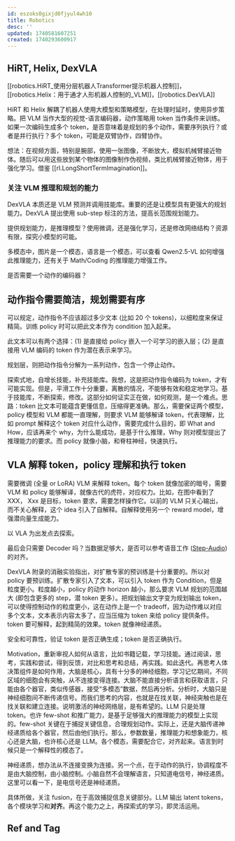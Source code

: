 ```yaml
---
id: eszoks0gixjd0fjyul4wh10
title: Robotics
desc: ''
updated: 1740581607251
created: 1740293600917
---
```


## HiRT, Helix, DexVLA
[[robotics.HiRT_使用分层机器人Transformer提示机器人控制]]，[[robotics.Helix：用于通才人形机器人控制的_VLM]]，[[robotics.DexVLA]]

HiRT 和 Helix 解耦了机器人使用大模型和策略模型，在处理时延时，使用异步策略。把 VLM 当作大型的视觉-语言编码器，动作策略用 token 当作条件来训练。如果一次编码生成多个 token，是否意味着是规划的多个动作，需要序列执行？或者是并行执行？多个 token，可能是双臂协作，四臂协作。

想法：在视频方面，特别是腕部，使用一张图像，不断放大，模拟机械臂接近物体。随后可以用这些放到某个物体的图像制作伪视频，类比机械臂接近物体，用于强化学习。借鉴 [[rl.LongShortTermImagination]]。


### 关注 VLM 推理和规划的能力

DexVLA 本质还是 VLM 预测并调用技能库。重要的还是让模型具有更强大的规划能力。DexVLA 提出使用 sub-step 标注的方法，提高长范围规划能力。

提供规划能力，是推理模型？使用微调，还是强化学习，还是修改网络结构？资源有限，探究小模型的可能。

多模态中，图片是一个模态，语言是一个模态，可以查看 Qwen2.5-VL 如何增强此推理能力，还有关于 Math/Coding 的推理能力增强工作。

是否需要一个动作的编码器？

## 动作指令需要简洁，规划需要有序
可以规定，动作指令不应该超过多少文本 (比如 20 个 tokens)，以细粒度来保证精简。训练 policy 时可以把此文本作为 condition 加入起来。

此文本可以有两个选择：(1) 是直接给 policy 嵌入一个可学习的嵌入层；(2) 是直接用 VLM 编码的 token 作为潜在表示来学习。

规划层，则把动作指令分解为一系列动作，包含一个停止动作。

探索式地，自增长技能，补充技能库。我想，这是把动作指令编码为 token，才有可能实现。但是，平滑工作十分重要，离散的情况，不能够有效和稳定地学习。基于技能库，不断探索，修改。这部分如何证实正在做，如何观测，是一个难点。思路：token 比文本可能蕴含更懂信息，压缩得更准确。那么，需要保证两个模型，policy 模型和 VLM 都能一直理解，则要求 VLM 能够解译 token，代表理解，比如 prompt 解释这个 token 对应什么动作，需要完成什么目的，即 What and How，应该再来个 why，为什么能成功，是基于什么推理，Why 则对模型提出了推理能力的要求。而 policy 就像小脑，和脊柱神经，快速执行。

## VLA 解释 token，policy 理解和执行 token
需要微调 (全量 or LoRA) VLM 来解释 token。每个 token 就像加密的暗号，需要 VLM 和 policy 能够解译，就像古代的虎符，对应权力。比如，在图中看到了 XXX， Xxx 是目标，token 要求，需要怎样操作它。以前的 VLM 只关心输出，而不关心解释，这个 idea 引入了自解释。自解释使用另一个 reward model，增强潜向量生成能力。

以 VLA 为出发点去探索。

最后会只需要 Decoder 吗？当数据足够大，是否可以参考语音工作 ([Step-Audio](https://github.com/stepfun-ai/Step-Audio)) 的对齐。

DexVLA 附录的消融实验指出，对扩散专家的预训练是十分重要的。所以对 policy 要预训练。扩散专家引入了文本，可以引入 token 作为 Condition，但是粒度更小。粒度越小，policy 的动作 horizon 越小，那么要求 VLM 规划的范围越大 (即包含更多的 step，潜 token 更多）。把规划输出文字变为规划输出 token，可以使得控制动作的粒度更小，这在动作上是一个 tradeoff，因为动作难以对应多个文本，文本表示内容太多了，应当压缩为 token 来给 policy 提供条件。token 要可解释，起到精简的效果。token 就像神经递质。

安全和可靠性，验证 token 是否正确生成；token 是否正确执行。


Motivation，重新审视人如何从语言，比如书籍记载，学习技能。通过阅读，思考，实践和尝试，得到反馈，对比和思考和总结，再实践。如此迭代。再思考人体决策组件是如何作用，大脑是核心，具有十分多的神经细胞，学习记忆期间，不同区域的细胞会有突触，从不连接变得连接。大脑不能直接分析语言和获取语言，只能由各个器官，类似传感器，接受“多模态”数据，然后再分析。分析时，大脑只是神经细胞间不断传递信号。而我们思考的内容，也就是在找关联，神经突触也是在找关联和建立连接。说明激活的神经网络层，是有希望的。LLM 只是处理 token。也许 few-shot 和推广能力，是基于足够强大的推理能力的模型上实现的。few-shot 关键在于捕捉关键信息，合理规划动作。实际上，还是大脑传递神经递质给各个器官，然后由他们执行。那么，参数数量，推理能力和想象能力，核心还是大脑，也许核心还是 LLM。各个模态，需要配合它，对齐起来。语言到时候只是一个解释性的模态了。

神经递质，想办法从不连接变换为连接。另一个点，在于动作的执行，协调程度不是由大脑控制，由小脑控制。小脑自然不会理解语言，只知道电信号，神经递质。这里可以看一下，是电信号还是神经递质。

具体所做，关注 fusion，在于高效捕捉信息关键部分。LLM 输出 latent tokens，各个模块学习和**对齐**。再这个能力之上，再探索式的学习，即灵活运用。

## Ref and Tag